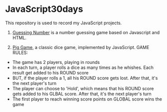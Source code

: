 # JavaScript30days
This repository is used to record my JavaScript projects.

1. [Guessing Number](https://rongyangariel.github.io/JavaScript_Projects/number-guessing-game-start.html) is a number guessing game based on Javascript and HTML.

2. [Pig Game](https://rongyangariel.github.io/JavaScript_Projects/Pig%20Game/index.html), a classic dice game, implemented by JavaScript.
  GAME RULES:
- The game has 2 players, playing in rounds
- In each turn, a player rolls a dice as many times as he whishes. Each result get added to his ROUND score
- BUT, if the player rolls a 1, all his ROUND score gets lost. After that, it's the next player's turn
- The player can choose to 'Hold', which means that his ROUND score gets added to his GLBAL score. After that, it's the next player's turn
- The first player to reach winning score points on GLOBAL score wins the game

